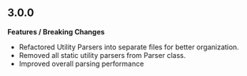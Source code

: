 ## 3.0.0

**Features / Breaking Changes**
- Refactored Utility Parsers into separate files for better organization.
- Removed all static utility parsers from Parser class.
- Improved overall parsing performance
